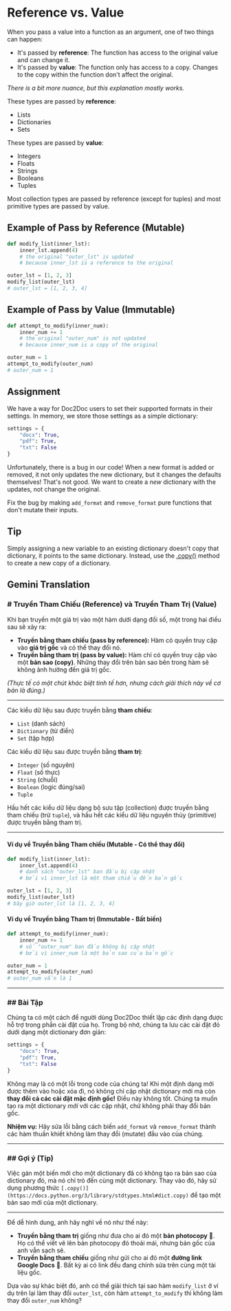 # Reference vs. Value

When you pass a value into a function as an argument, one of two things can happen:

- It's passed by **reference**: The function has access to the original value and can change it.
- It's passed by **value**: The function only has access to a copy. Changes to the copy within the function don't affect the original.

*There is a bit more nuance, but this explanation mostly works.*

These types are passed by **reference**:

- Lists
- Dictionaries
- Sets

These types are passed by **value**:

- Integers
- Floats
- Strings
- Booleans
- Tuples

Most collection types are passed by reference (except for tuples) and most primitive types are passed by value.

## Example of Pass by Reference (Mutable)

```python
def modify_list(inner_lst):
    inner_lst.append(4)
    # the original "outer_lst" is updated
    # because inner_lst is a reference to the original

outer_lst = [1, 2, 3]
modify_list(outer_lst)
# outer_lst = [1, 2, 3, 4]
```

## Example of Pass by Value (Immutable)

```python
def attempt_to_modify(inner_num):
    inner_num += 1
    # the original "outer_num" is not updated
    # because inner_num is a copy of the original

outer_num = 1
attempt_to_modify(outer_num)
# outer_num = 1
```

## Assignment

We have a way for Doc2Doc users to set their supported formats in their settings. In memory, we store those settings as a simple dictionary:

```python
settings = {
    "docx": True,
    "pdf": True,
    "txt": False
}
```

Unfortunately, there is a bug in our code! When a new format is added or removed, it not only updates the new dictionary, but it changes the defaults themselves! That's not good. We want to create a *new* dictionary with the updates, not change the original.

Fix the bug by making `add_format` and `remove_format` pure functions that don't mutate their inputs.

## Tip

Simply assigning a new variable to an existing dictionary doesn't copy that dictionary, it points to the same dictionary. Instead, use the [.copy()](https://docs.python.org/3/library/stdtypes.html#dict.copy) method to create a new copy of a dictionary.

## Gemini Translation

### **# Truyền Tham Chiếu (Reference) và Truyền Tham Trị (Value)**

Khi bạn truyền một giá trị vào một hàm dưới dạng đối số, một trong hai điều sau sẽ xảy ra:

* **Truyền bằng tham chiếu (pass by reference):** Hàm có quyền truy cập vào **giá trị gốc** và có thể thay đổi nó.
* **Truyền bằng tham trị (pass by value):** Hàm chỉ có quyền truy cập vào một **bản sao (copy)**. Những thay đổi trên bản sao bên trong hàm sẽ không ảnh hưởng đến giá trị gốc.

*(Thực tế có một chút khác biệt tinh tế hơn, nhưng cách giải thích này về cơ bản là đúng.)*

-----

Các kiểu dữ liệu sau được truyền bằng **tham chiếu**:

* `List` (danh sách)
* `Dictionary` (từ điển)
* `Set` (tập hợp)

Các kiểu dữ liệu sau được truyền bằng **tham trị**:

* `Integer` (số nguyên)
* `Float` (số thực)
* `String` (chuỗi)
* `Boolean` (logic đúng/sai)
* `Tuple`

Hầu hết các kiểu dữ liệu dạng bộ sưu tập (collection) được truyền bằng tham chiếu (trừ `tuple`), và hầu hết các kiểu dữ liệu nguyên thủy (primitive) được truyền bằng tham trị.

-----

#### **Ví dụ về Truyền bằng Tham chiếu (Mutable - Có thể thay đổi)**

```python
def modify_list(inner_lst):
    inner_lst.append(4)
    # danh sách "outer_lst" ban đầu bị cập nhật
    # bởi vì inner_lst là một tham chiếu đến bản gốc

outer_lst = [1, 2, 3]
modify_list(outer_lst)
# bây giờ outer_lst là [1, 2, 3, 4]
```

#### **Ví dụ về Truyền bằng Tham trị (Immutable - Bất biến)**

```python
def attempt_to_modify(inner_num):
    inner_num += 1
    # số "outer_num" ban đầu không bị cập nhật
    # bởi vì inner_num là một bản sao của bản gốc

outer_num = 1
attempt_to_modify(outer_num)
# outer_num vẫn là 1
```

-----

### **## Bài Tập**

Chúng ta có một cách để người dùng Doc2Doc thiết lập các định dạng được hỗ trợ trong phần cài đặt của họ. Trong bộ nhớ, chúng ta lưu các cài đặt đó dưới dạng một dictionary đơn giản:

```python
settings = {
    "docx": True,
    "pdf": True,
    "txt": False
}
```

Không may là có một lỗi trong code của chúng ta! Khi một định dạng mới được thêm vào hoặc xóa đi, nó không chỉ cập nhật dictionary mới mà còn **thay đổi cả các cài đặt mặc định gốc!** Điều này không tốt. Chúng ta muốn tạo ra một dictionary *mới* với các cập nhật, chứ không phải thay đổi bản gốc.

**Nhiệm vụ:** Hãy sửa lỗi bằng cách biến `add_format` và `remove_format` thành các hàm thuần khiết không làm thay đổi (mutate) đầu vào của chúng.

-----

### **## Gợi ý (Tip)**

Việc gán một biến mới cho một dictionary đã có không tạo ra bản sao của dictionary đó, mà nó chỉ trỏ đến cùng một dictionary. Thay vào đó, hãy sử dụng phương thức `[.copy()](https://docs.python.org/3/library/stdtypes.html#dict.copy)` để tạo một bản sao mới của một dictionary.

-----

Để dễ hình dung, anh hãy nghĩ về nó như thế này:

* **Truyền bằng tham trị** giống như đưa cho ai đó một **bản photocopy** 📄. Họ có thể viết vẽ lên bản photocopy đó thoải mái, nhưng bản gốc của anh vẫn sạch sẽ.
* **Truyền bằng tham chiếu** giống như gửi cho ai đó một **đường link Google Docs** 🔗. Bất kỳ ai có link đều đang chỉnh sửa trên cùng một tài liệu gốc.

Dựa vào sự khác biệt đó, anh có thể giải thích tại sao hàm `modify_list` ở ví dụ trên lại làm thay đổi `outer_lst`, còn hàm `attempt_to_modify` thì không làm thay đổi `outer_num` không?